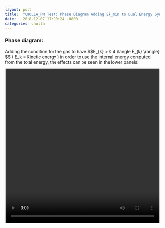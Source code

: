 ```yaml
---
layout: post
title:  "CHOLLA_PM Test: Phase Diagram Adding Ek_min to Dual Energy Sync"
date:   2018-12-07 17:10:24 -0800
categories: cholla
---
```




### Phase diagram:

Adding the condition for the gas to have $$E_{k} > 0.4 \langle E_{k} \rangle} $$ ( E_k = Kinetic energy ) in order to use the internal energy computed from the total energy, the effects can be seen in the lower panels:    


<div style="text-align: center">
<video src="{{ site.url }}assets/videos/thermal_history_limEk.mp4" width="500" height="500" controls preload> </video>
</div>
